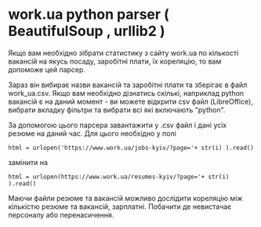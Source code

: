 # work.ua python parser ( BeautifulSoup , urllib2 )
Якщо вам необхідно зібрати статистику з сайту work.ua по кількості вакансій на якусь посаду, заробітні плати, їх кореляцію, то вам допоможе цей парсер.

Зараз він вибирає назви вакансій та заробітні плати та зберігає в файл work_ua.csv. Якщо вам необхідно дізнатись скількі, наприклад python вакансій є на даний момент - ви можете відкрити csv файл (LibreOffice), вибрати вкладку фільтри та вибрати всі які включають "python".

За допомогою цього парсера завантажити у .csv файл і дані усіх резюме на даний час. Для цього необхідно у полі

    html = urlopen('https://www.work.ua/jobs-kyiv/?page='+ str(i) ).read() 

замінити на 

    html = urlopen(https://www.work.ua/resumes-kyiv/?page='+ str(i) ).read()  

Маючи файли резюме та вакансій можливо дослідити кореляцію між кількістю резюме та вакансій, зарплатні. Побачити де невистачає персоналу або перенасичення.
